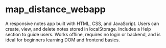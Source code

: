 # map_distance_webapp
A responsive notes app built with HTML, CSS, and JavaScript. Users can create, view, and delete notes stored in localStorage. Includes a Help section to guide users. Works offline, requires no login or backend, and is ideal for beginners learning DOM and frontend basics.
